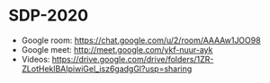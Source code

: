 # SDP-2020

* Google room: https://chat.google.com/u/2/room/AAAAw1JOO98
* Google meet: http://meet.google.com/ykf-nuur-ayk
* Videos: https://drive.google.com/drive/folders/1ZR-ZLotHeklBAIpiwiGel_isz6gadgGl?usp=sharing

